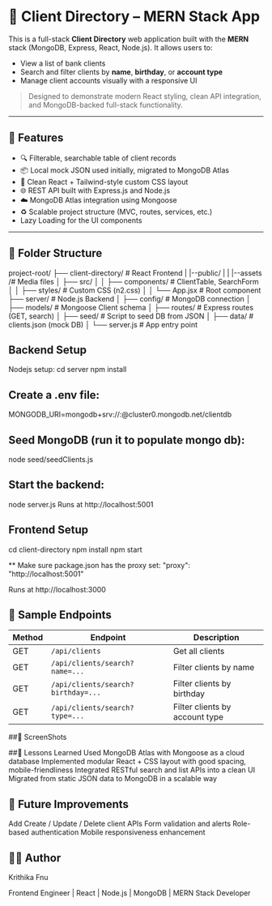 # 🧾 Client Directory – MERN Stack App

This is a full-stack **Client Directory** web application built with the **MERN** stack (MongoDB, Express, React, Node.js). It allows users to:

- View a list of bank clients
- Search and filter clients by **name**, **birthday**, or **account type**
- Manage client accounts visually with a responsive UI

> Designed to demonstrate modern React styling, clean API integration, and MongoDB-backed full-stack functionality.

---

## 🚀 Features

- 🔍 Filterable, searchable table of client records
- 📦 Local mock JSON used initially, migrated to MongoDB Atlas
- 🧾 Clean React + Tailwind-style custom CSS layout
- 🌐 REST API built with Express.js and Node.js
- ☁️ MongoDB Atlas integration using Mongoose
- ♻️ Scalable project structure (MVC, routes, services, etc.)
- Lazy Loading for the UI components

---

## 📂 Folder Structure
project-root/
├── client-directory/ # React Frontend
| |--public/
| | |--assets /# Media files
│ ├── src/
│ │ ├── components/ # ClientTable, SearchForm
│ │ ├── styles/ # Custom CSS (n2.css)
│ │ └── App.jsx # Root component
├── server/ # Node.js Backend
│ ├── config/ # MongoDB connection
│ ├── models/ # Mongoose Client schema
│ ├── routes/ # Express routes (GET, search)
│ ├── seed/ # Script to seed DB from JSON
│ ├── data/ # clients.json (mock DB)
│ └── server.js # App entry point


## Backend Setup
Nodejs setup:
cd server
npm install

## Create a .env file:
MONGODB_URI=mongodb+srv://<your-username>:<your-password>@cluster0.mongodb.net/clientdb

## Seed MongoDB (run it to populate mongo db):
node seed/seedClients.js

## Start the backend:
node server.js
Runs at http://localhost:5001


## Frontend Setup
cd client-directory
npm install
npm start

** Make sure package.json has the proxy set:
"proxy": "http://localhost:5001"

Runs at http://localhost:3000


## 🧪 Sample Endpoints
| Method | Endpoint                           | Description                    |
| ------ | ---------------------------------- | ------------------------------ |
| GET    | `/api/clients`                     | Get all clients                |
| GET    | `/api/clients/search?name=...`     | Filter clients by name         |
| GET    | `/api/clients/search?birthday=...` | Filter clients by birthday     |
| GET    | `/api/clients/search?type=...`     | Filter clients by account type |

##📸 ScreenShots






##🧠 Lessons Learned
Used MongoDB Atlas with Mongoose as a cloud database
Implemented modular React + CSS layout with good spacing, mobile-friendliness
Integrated RESTful search and list APIs into a clean UI
Migrated from static JSON data to MongoDB in a scalable way

## 📝 Future Improvements
Add Create / Update / Delete client APIs
Form validation and alerts
Role-based authentication
Mobile responsiveness enhancement

## 👩‍💻 Author
Krithika Fnu

Frontend Engineer | React | Node.js | MongoDB | MERN Stack Developer